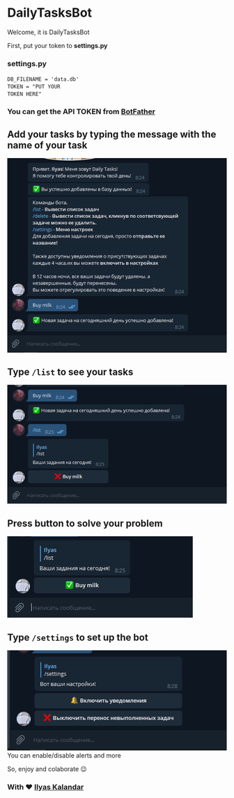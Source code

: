 # DailyTasksBot

Welcome, it is DailyTasksBot

First, put your token to <b>settings.py</b>

### settings.py
<code>DB_FILENAME = 'data.db'</code><br>
<code>TOKEN = "PUT YOUR TOKEN HERE"</code><br>
### You can get the API TOKEN from <a href='https://t.me/botfather'>BotFather</a>

## Add your tasks by typing the message with the name of your task
<img src='screenshots/1.png'>

## Type <code>/list</code> to see your tasks
<img src='screenshots/2.png'>

## Press button to solve your problem
<img src='screenshots/3.png'>

## Type <code>/settings</code> to set up the bot

<img src='screenshots/4.png'>
You can enable/disable alerts and more

So, enjoy and colaborate 😉

### With ❤ <a href='https://t.me/WinDuz'>Ilyas Kalandar</a>
